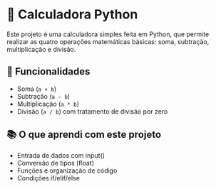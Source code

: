 # 🧮 Calculadora Python

Este projeto é uma calculadora simples feita em Python, que permite realizar as quatro operações matemáticas básicas: soma, subtração, multiplicação e divisão.

## 📌 Funcionalidades

- Soma (`a + b`)
- Subtração (`a - b`)
- Multiplicação (`a * b`)
- Divisão (`a / b`) com tratamento de divisão por zero

## 📚 O que aprendi com este projeto
- Entrada de dados com input()
- Conversão de tipos (float)
- Funções e organização de código
- Condições if/elif/else
